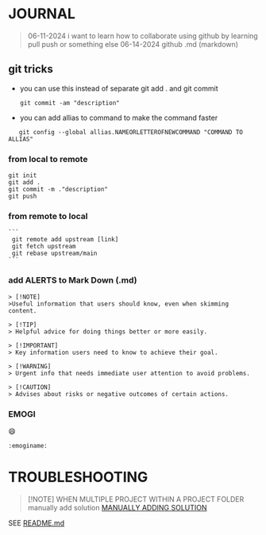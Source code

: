 # JOURNAL

>06-11-2024
>i want to learn how to collaborate using github by learning pull push or something else
>06-14-2024
>github .md (markdown)


## git tricks
- you can use this instead of separate git add .  and git commit
   ```
  git commit -am "description"
   ```

- you can add allias to command to make the command faster
```
   git config --global allias.NAMEORLETTEROFNEWCOMMAND "COMMAND TO ALLIAS"   
```
 

### from local to remote
```
git init
git add .
git commit -m ."description"
git push
```

### from remote to local

    ```
     git remote add upstream [link]
     git fetch upstream
     git rebase upstream/main
    ```


### add ALERTS to Mark Down (.md)

``` 
> [!NOTE]
>Useful information that users should know, even when skimming content.

> [!TIP]
> Helpful advice for doing things better or more easily.

> [!IMPORTANT]
> Key information users need to know to achieve their goal.

> [!WARNING]
> Urgent info that needs immediate user attention to avoid problems.

> [!CAUTION]
> Advises about risks or negative outcomes of certain actions.

```
### EMOGI
:smile: 
```
:emoginame:

```

# TROUBLESHOOTING

  > [!NOTE] WHEN MULTIPLE PROJECT WITHIN A PROJECT FOLDER manually add solution
  > [MANUALLY ADDING SOLUTION](https://learn.microsoft.com/en-us/sql/ssms/solution/add-an-existing-project-to-a-solution?view=sql-server-ver16)


SEE [README.md](README.md)